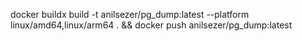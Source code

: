 docker buildx build -t anilsezer/pg_dump:latest --platform linux/amd64,linux/arm64 . && docker push anilsezer/pg_dump:latest